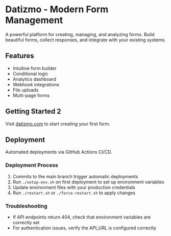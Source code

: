 # Datizmo - Modern Form Management

A powerful platform for creating, managing, and analyzing forms. Build beautiful forms, collect responses, and integrate with your existing systems.

## Features

- Intuitive form builder
- Conditional logic
- Analytics dashboard
- Webhook integrations
- File uploads
- Multi-page forms

## Getting Started 2

Visit [datizmo.com](https://datizmo.com) to start creating your first form.

## Deployment

Automated deployments via GitHub Actions CI/CD.

### Deployment Process
1. Commits to the main branch trigger automatic deployments
2. Run `./setup-env.sh` on first deployment to set up environment variables
3. Update environment files with your production credentials
4. Run `./restart.sh` or `./force-restart.sh` to apply changes

### Troubleshooting
- If API endpoints return 404, check that environment variables are correctly set
- For authentication issues, verify the API_URL is configured correctly
